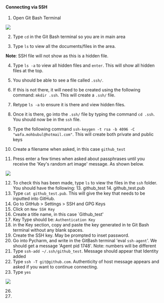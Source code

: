 #### Connecting via SSH

1. Open Git Bash Terminal

![](C:\Users\wafam\Downloads\pic_1_readme.png)

2. Type `cd` in the Git Bash terminal so you are in main area

3. Type `ls` to view all the documents/files in the area.

**Note**: SSH file will not show as this is a hidden file.

4. Type `ls -a` to view all hidden files and `enter`. This will show all hidden files at the top. 

5. You should be able to see a file called `.ssh/`.

6. If this is not there, it will need to be created using the following command: `mkdir .ssh`. This will create a `.ssh/` file. 

7. Retype `ls -a` to ensure it is there and view hidden files.
8. Once it is there, go into the `.ssh/` file by typing the command `cd .ssh`. You should now be in the `ssh` file.
9. Type the following command `ssh-keygen -t rsa -b 4096 -C "wafa.mohbubul@hotmail.com"`. This will create both private and public keys 
10. Create a filename when asked, in this case `github_test`
11. Press enter a few times when asked about passphrases until you receive the 'Key's random art image' message. As shown below.

![](C:\Users\wafam\Downloads\pic_2_readme.png)

12. To check this has been made, type `ls` to view the files in the `ssh` folder. You should have the following:
    13. github_test
    14. github_test.pub
15. Type `cat github_test.pub`. This will give the key that needs to be inputted into GitHub.
16. Go to GitHub > Settings > SSH and GPG Keys 
17. Click on `New SSH Key` 
18. Create a title name, in this case `Github_test'
19. Key Type should be: `Authentication Key`
20. in the Key section, copy and paste the key generated in te Git Bash terminal without any blank spaces.
21. Create the SSH key. May be prompted to inset password.
22. Go into Pycharm, and write in the GitBash terminal 'eval `ssh-agent`'. We should get a message 'Agent pid 1748'. Note: numbers will be different
23. Type `ssh-add ~/.ssh/github_test`. Message should appear that Identity added
24. Type `ssh -T git@github.com`. Authenticity of host message appears and asked if you want to continue connecting. 
25. Type `yes`

![](C:\Users\wafam\Downloads\pic_3_readme.png)

26. 
25. 

